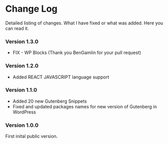 # Change Log
Detailed listing of changes. What I have fixed or what was added. Here you can read it. 

### Version 1.3.0
* FIX - WP Blocks (Thank you BenGamlin for your pull request)

### Version 1.2.0
* Added REACT JAVASCRIPT language support

### Version 1.1.0
* Added 20 new Gutenberg Snippets
* Fixed and updated packages names for new version of Gutenberg in WordPress

### Version 1.0.0
First inital public version.